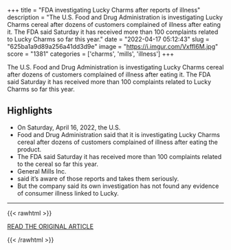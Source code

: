 +++
title = "FDA investigating Lucky Charms after reports of illness"
description = "The U.S. Food and Drug Administration is investigating Lucky Charms cereal after dozens of customers complained of illness after eating it. The FDA said Saturday it has received more than 100 complaints related to Lucky Charms so far this year."
date = "2022-04-17 05:12:43"
slug = "625ba1a9d89a256a41dd3d9e"
image = "https://i.imgur.com/VxffI6M.jpg"
score = "1381"
categories = ['charms', 'mills', 'illness']
+++

The U.S. Food and Drug Administration is investigating Lucky Charms cereal after dozens of customers complained of illness after eating it. The FDA said Saturday it has received more than 100 complaints related to Lucky Charms so far this year.

## Highlights

- On Saturday, April 16, 2022, the U.S.
- Food and Drug Administration said that it is investigating Lucky Charms cereal after dozens of customers complained of illness after eating the product.
- The FDA said Saturday it has received more than 100 complaints related to the cereal so far this year.
- General Mills Inc.
- said it’s aware of those reports and takes them seriously.
- But the company said its own investigation has not found any evidence of consumer illness linked to Lucky.

---

{{< rawhtml >}}
  <p class="article-category">
    <a target="_blank" href="https://apnews.com/article/health-business-general-mills-inc-us-food-and-drug-administration-safety-755cdcfaf6cbca9129c5291ef2e49889">READ THE ORIGINAL ARTICLE</a>
  </p>
{{< /rawhtml >}}
